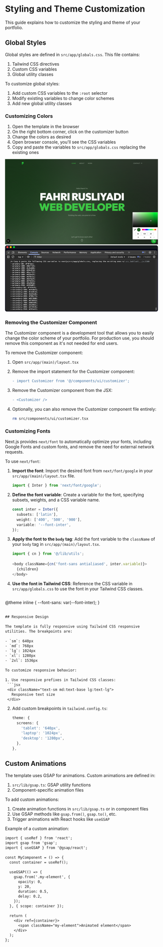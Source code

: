 # Styling and Theme Customization

This guide explains how to customize the styling and theme of your portfolio.

## Global Styles

Global styles are defined in `src/app/globals.css`. This file contains:

1. Tailwind CSS directives
2. Custom CSS variables
3. Global utility classes

To customize global styles:

1. Add custom CSS variables to the `:root` selector
2. Modify existing variables to change color schemes
3. Add new global utility classes

### Customizing Colors

1. Open the template in the browser
2. On the right bottom corner, click on the customizer button
3. Change the colors as desired
4. Open browser console, you'll see the CSS variables
5. Copy and paste the variables to `src/app/globals.css` replacing the existing ones

![Customizer](img/customizer.png)
![Customizer colors](img/customizer-variables.png)

### Removing the Customizer Component

The Customizer component is a development tool that allows you to easily change the color scheme of your portfolio. For production use, you should remove this component as it's not needed for end users.

To remove the Customizer component:

1. Open `src/app/(main)/layout.tsx`
2. Remove the import statement for the Customizer component:
   ```diff
   - import Customizer from '@/components/ui/customizer';
   ```

3. Remove the Customizer component from the JSX:
   ```diff
   - <Customizer />
   ```

4. Optionally, you can also remove the Customizer component file entirely:
   ```bash
   rm src/components/ui/customizer.tsx
   ```

### Customizing Fonts

Next.js provides `next/font` to automatically optimize your fonts, including Google Fonts and custom fonts, and remove the need for external network requests.

To use `next/font`:

1.  **Import the font**: Import the desired font from `next/font/google` in your `src/app/(main)/layout.tsx` file.

    ```typescript
    import { Inter } from 'next/font/google';
    ```

2.  **Define the font variable**: Create a variable for the font, specifying subsets, weights, and a CSS variable name.

    ```typescript
    const inter = Inter({
      subsets: ['latin'],
      weight: ['400', '500', '900'],
      variable: '--font-inter',
    });
    ```

3.  **Apply the font to the `body` tag**: Add the font variable to the `className` of your `body` tag in `src/app/(main)/layout.tsx`.

    ```typescript
    import { cn } from '@/lib/utils';

    <body className={cn('font-sans antialiased', inter.variable)}>
      {children}
    </body>
    ```

4.  **Use the font in Tailwind CSS**: Reference the CSS variable in `src/app/globals.css` to use the font in your Tailwind CSS classes.

    ```css
  @theme inline {
    --font-sans: var(--font-inter);
  }
  ```

## Responsive Design

The template is fully responsive using Tailwind CSS responsive utilities. The breakpoints are:

- `sm`: 640px
- `md`: 768px
- `lg`: 1024px
- `xl`: 1280px
- `2xl`: 1536px

To customize responsive behavior:

1. Use responsive prefixes in Tailwind CSS classes:
   ```jsx
   <div className="text-sm md:text-base lg:text-lg">
     Responsive text size
   </div>
   ```

2. Add custom breakpoints in `tailwind.config.ts`:
   ```typescript
   theme: {
     screens: {
       'tablet': '640px',
       'laptop': '1024px',
       'desktop': '1280px',
     },
   },
   ```

## Custom Animations

The template uses GSAP for animations. Custom animations are defined in:

1. `src/lib/gsap.ts`: GSAP utility functions
2. Component-specific animation files

To add custom animations:

1. Create animation functions in `src/lib/gsap.ts` or in component files
2. Use GSAP methods like `gsap.from()`, `gsap.to()`, etc.
3. Trigger animations with React hooks like `useGSAP`

Example of a custom animation:

```tsx
import { useRef } from 'react';
import gsap from 'gsap';
import { useGSAP } from '@gsap/react';

const MyComponent = () => {
  const container = useRef();

  useGSAP(() => {
    gsap.from('.my-element', {
      opacity: 0,
      y: 20,
      duration: 0.5,
      delay: 0.2,
    });
  }, { scope: container });

  return (
    <div ref={container}>
      <span className="my-element">Animated element</span>
    </div>
  );
};
```
